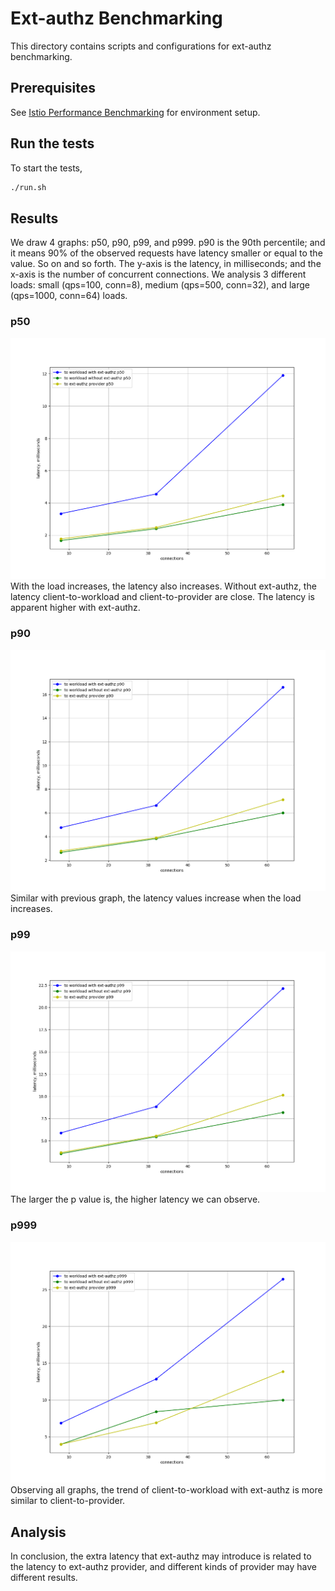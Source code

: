 # Ext-authz Benchmarking

This directory contains scripts and configurations for ext-authz benchmarking.

## Prerequisites

See [Istio Performance Benchmarking](https://github.com/istio/tools/tree/master/perf/benchmark) for environment setup.

## Run the tests

To start the tests,

```bash
./run.sh
```

## Results

We draw 4 graphs: p50, p90, p99, and p999. p90 is the 90th percentile; and it means 90% of the observed requests have latency smaller or equal to the value. So on and so forth. The y-axis is the latency, in milliseconds; and the x-axis is the number of concurrent connections. We analysis 3 different loads: small (qps=100, conn=8), medium (qps=500, conn=32), and large (qps=1000, conn=64) loads.

### p50

![](./results/p50.png) </br>
With the load increases, the latency also increases. Without ext-authz, the latency client-to-workload and client-to-provider are close. The latency is apparent higher with ext-authz.

### p90

![](./results/p90.png) </br>
Similar with previous graph, the latency values increase when the load increases.

### p99

![](./results/p99.png) </br>
The larger the p value is, the higher latency we can observe.

### p999

![](./results/p999.png) </br>
Observing all graphs, the trend of client-to-workload with ext-authz is more similar to client-to-provider.

## Analysis

In conclusion, the extra latency that ext-authz may introduce is related to the latency to ext-authz provider, and different kinds of provider may have different results.